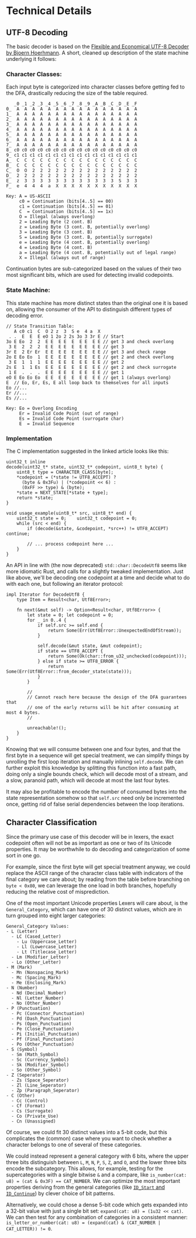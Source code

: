 # Technical Details

## UTF-8 Decoding

The basic decoder is based on the [Flexible and Economical UTF-8 Decoder by Bjoern
Hoerhmann][1]. A short, cleaned up description of the state machine underlying it
follows:

[1]: https://bjoern.hoehrmann.de/utf-8/decoder/dfa/

### Character Classes:

Each input byte is categorized into character classes before getting fed to the
DFA, drastically reducing the size of the table required.

       _0 _1 _2 _3 _4 _5 _6 _7 _8 _9 _A _B _C _D _E _F
    0_  A  A  A  A  A  A  A  A  A  A  A  A  A  A  A  A
    1_  A  A  A  A  A  A  A  A  A  A  A  A  A  A  A  A
    2_  A  A  A  A  A  A  A  A  A  A  A  A  A  A  A  A
    3_  A  A  A  A  A  A  A  A  A  A  A  A  A  A  A  A
    4_  A  A  A  A  A  A  A  A  A  A  A  A  A  A  A  A
    5_  A  A  A  A  A  A  A  A  A  A  A  A  A  A  A  A
    6_  A  A  A  A  A  A  A  A  A  A  A  A  A  A  A  A
    7_  A  A  A  A  A  A  A  A  A  A  A  A  A  A  A  A
    8_ c0 c0 c0 c0 c0 c0 c0 c0 c0 c0 c0 c0 c0 c0 c0 c0
    9_ c1 c1 c1 c1 c1 c1 c1 c1 c1 c1 c1 c1 c1 c1 c1 c1
    A_  C  C  C  C  C  C  C  C  C  C  C  C  C  C  C  C
    B_  C  C  C  C  C  C  C  C  C  C  C  C  C  C  C  C
    C_  O  O  2  2  2  2  2  2  2  2  2  2  2  2  2  2
    D_  2  2  2  2  2  2  2  2  2  2  2  2  2  2  2  2
    E_  z  3  3  3  3  3  3  3  3  3  3  3  3  S  3  3
    F_  e  4  4  4  a  X  X  X  X  X  X  X  X  X  X  X
    
    Key: A = US-ASCII
         c0 = Continuation (bits[4..5] == 00)
         c1 = Continuation (bits[4..5] == 01)
         C  = Continuation (bits[4..5] == 1x)
         O = Illegal (always overlong)
         2 = Leading Byte (2 cont. B)
         z = Leading Byte (3 cont. B, potentially overlong)
         3 = Leading Byte (3 cont. B)
         S = Leading Byte (3 cont. B, potentially surrogate)
         e = Leading Byte (4 cont. B, potentially overlong)
         4 = Leading Byte (4 cont. B)
         a = Leading Byte (4 cont. B, potentially out of legal range)
         X = Illegal (always out of range)

Continuation bytes are sub-categorized based on the values of their two most
significant bits, which are used for detecting invalid codepoints.

### State Machine:

This state machine has more distinct states than the original one it is based on,
allowing the consumer of the API to distinguish different types of decoding error.

    // State Transition Table:
       A c0 c1  C  O 2 z  3  S e  4 a  X
     . .  E  E  E eO 1 2o 2 2s 3o 3 3r E // Start
    3o E Eo  2  2  E E  E E  E  E E  E E // get 3 and check overlong
     3 E  2  2  2  E E  E E  E  E E  E E // get 3
    3r E  2 Er Er  E E  E E  E  E E  E E // get 3 and check range
    2o E Eo Eo  1  E E  E E  E  E E  E E // get 2 and check overlong
     3 E  1  1  1  E E  E E  E  E E  E E // get 2
    2s E  1  1 Es  E E  E E  E  E E  E E // get 2 and check surrogate
     1 E  .  .  .  E E  E E  E  E E  E E // get 1
    eO E Eo Eo Eo  E E  E E  E  E E  E E // get 1 (always overlong)
    E  // Eo, Er, Es, E all loop back to themselves for all inputs
    Eo //...
    Er //...
    Es //...
    
    Key: Eo = Overlong Encoding
         Er = Invalid Code Point (out of range)
         Es = Invalid Code Point (surrogate char)
         E  = Invalid Sequence

### Implementation

The C implementation suggested in the linked article looks like this:

    uint32_t inline
    decode(uint32_t* state, uint32_t* codepoint, uint8_t byte) {
        uint8_t type = CHARACTER_CLASS[byte];
        *codepoint = (*state != UTF8_ACCEPT) ?
          (byte & 0x3Fu) | (*codepoint << 6) :
          (0xFF >> type) & (byte);
        *state = NEXT_STATE[*state + type];
        return *state;
    }
    
    void usage_example(uint8_t* src, uint8_t* end) {
        uint32_t state = 0;    uint32_t codepoint = 0;
        while (src < end) {
            if (decode(&state, &codepoint, *src++) != UTF8_ACCEPT) continue;
            
            // ... process codepoint here ...
        }
    }

An API in line with (the now deprecated) `std::char::DecodeUtf8` seems like more
idiomatic Rust, and calls for a slightly tweaked implementation. Just like above,
we'll be decoding one codepoint at a time and decide what to do with each one, but
following an iterator protocol:

    impl Iterator for DecodeUtf8 {
        type Item = Result<char, Utf8Error>;
        
        fn next(&mut self) -> Option<Result<char, Utf8Error>> {
            let state = 0; let codepoint = 0;
            for _ in 0..4 {
                if self.src >= self.end {
                    return Some(Err(Utf8Error::UnexpectedEndOfStream));
                }
                
                self.decode(&mut state, &mut codepoint);
                if state == UTF8_ACCEPT {
                    return Some(Ok(char::from_u32_unchecked(codepoint)));
                } else if state >= UTF8_ERROR {
                    return Some(Err(Utf8Error::from_decoder_state(state)));
                }
            }
            
            // 
            // Cannot reach here because the design of the DFA guarantees that
            // one of the early returns will be hit after consuming at most 4 bytes.
            // 
            
            unreachable!();
        }
    }

Knowing that we will consume between one and four bytes, and that the first byte
in a sequence will get special treatment, we can simplify things by unrolling the
first loop iteration and manually inlining `self.decode`. We can further exploit
this knowledge by splitting this function into a fast path, doing only a single
bounds check, which will decode most of a stream, and a slow, paranoid path, which
will decode at most the last four bytes.

It may also be profitable to encode the number of consumed bytes into the state
representation somehow so that `self.src` need only be incremented once, getting
rid of false serial dependencies between the loop iterations.

## Character Classification

Since the primary use case of this decoder will be in lexers, the exact codepoint
often will not be as important as one or two of its Unicode properties. It may be
worthwhile to do decoding and categorization of some sort in one go.

For example, since the first byte will get special treatment anyway, we could replace
the ASCII range of the character class table with indicators of the final category
we care about; by reading from the table before branching on `byte < 0x80`, we can
leverage the one load in both branches, hopefully reducing the relative cost of
misprediction.

One of the most important Unicode properties Lexers will care about, is the
`General_Category`, which can have one of 30 distinct values, which are in turn
grouped into eight larger categories:

    General_Category Values:
    - L (Letter)
      - LC (Cased_Letter)
        - Lu (Uppercase_Letter)
        - Ll (Lowercase_Letter)
        - Lt (Titlecase_Letter)
      - Lm (Modifier_Letter)
      - Lo (Other_Letter)
    - M (Mark)
      - Mn (Nonspacing_Mark)
      - Mc (Spacing_Mark)
      - Me (Enclosing_Mark)
    - N (Number)
      - Nd (Decimal_Number)
      - Nl (Letter_Number)
      - No (Other_Number)
    - P (Punctuation)
      - Pc (Connector_Punctuation)
      - Pd (Dash_Punctuation)
      - Ps (Open_Punctuation)
      - Pe (Close_Punctuation)
      - Pi (Initial_Punctuation)
      - Pf (Final_Punctuation)
      - Po (Other_Punctuation)
    - S (Symbol)
      - Sm (Math_Symbol)
      - Sc (Currency_Symbol)
      - Sk (Modifier_Symbol)
      - So (Other_Symbol)
    - Z (Seperator)
      - Zs (Space_Seperator)
      - Zl (Line_Seperator)
      - Zp (Paragraph_Seperator)
    - C (Other)
      - Cc (Control)
      - Cf (Format)
      - Cs (Surrogate)
      - Co (Private_Use)
      - Cn (Unassigned)

Of course, we could fit 30 distinct values into a 5-bit code, but this complicates
the (common) case where you want to check whether a character belongs to one of
several of these categories.

We could instead represent a general category with 6 bits, where the upper three
bits distinguish between `L`, `M`, `N`, `P`, `S`, `Z`, and `O`, and the lower three
bits encode the subcategory. This allows, for example, testing for the supercategories
with a single bitwise `&` and a compare, like `is_number(cat: u8) = (cat & 0x3F)
== CAT_NUMBER`. We can optimize the most important properties deriving from the
general categories (like [`ID_Start` and `ID_Continue`][2]) by clever choice of
bit patterns.

[2]: http://unicode.org/reports/tr31/#Table_Lexical_Classes_for_Identifiers

Alternatively, we could chose a dense 5-bit code which gets expanded into a 32-bit
value with just a single bit set: `expand(cat: u8) = (1u32 << cat)`. We can then
test for any combination of categories in a consistent manner: `is_letter_or_number(cat:
u8) = (expand(cat) & (CAT_NUMBER | CAT_LETTER)) != 0`.